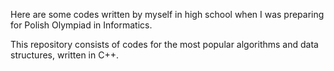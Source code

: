 Here are some codes written by myself in high school when I was preparing for Polish Olympiad in Informatics.

This repository consists of codes for the most popular algorithms and data structures, written in C++.

